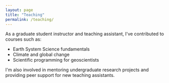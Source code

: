 ```yaml
---
layout: page
title: "Teaching"
permalink: /teaching/
---
```


As a graduate student instructor and teaching assistant, I've contributed to courses such as:

- Earth System Science fundamentals
- Climate and global change
- Scientific programming for geoscientists

I'm also involved in mentoring undergraduate research projects and providing peer support for new teaching assistants.
